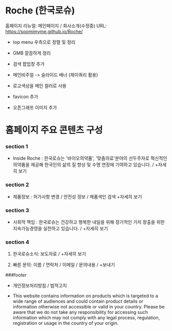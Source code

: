 # Roche (한국로슈)
홈페이지 리뉴얼: 메인페이지 / 회사소개(수정중)
URL: https://soomimyme.github.io/Roche/

- top menu 우측으로 정렬 및 정리

- GMB 깔끔하게 정리

- 검색 팝업창 추가

- 메인비주얼 -> 슬라이드 배너 (제이쿼리 활용)

- 로고색상을 메인 컬러로 사용

- favicon 추가

- 오픈그래프 이미지 추가

# 홈페이지 주요 콘텐츠 구성

### section 1

- Inside Roche : 한국로슈는 '바이오의약품', '맞춤의료'분야의 선두주자로 혁신적인 의약품을 제공해 한국인의 삶의 질 향상 및 수명 연장에 기여하고 있습니다. / +자세히 보기

### section 2

- 제품정보 : 허가사항 변경 / 안전성 정보 / 제품색인 검색 +자세히 보기

### section 3

- 사회적 책임 : 한국로슈는 건강하고 행복한 내일을 위해 장기적인 가치 창출을 위한 지속가능경영을 실천하고 있습니다. / +자세히 보기

### section 4

1. 한국로슈소식: 보도자료 / +자세히 보기

2. 빠른 문의: 이름 / 연락처 / 이메일 / 문의내용 / +보내기


###footer

- 개인정보처리방침 / 법적고지

- This website contains information on products which is targeted to a wide range of audiences and could contain product details or information otherwise not accessible or valid in your country. Please be aware that we do not take any responsibility for accessing such information which may not comply with any legal process, regulation, registration or usage in the country of your origin.
